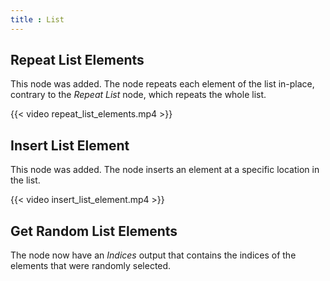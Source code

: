 ```yaml
---
title : List
---
```


## Repeat List Elements

This node was added. The node repeats each element of the list in-place,
contrary to the *Repeat List* node, which repeats the whole list.

{{< video repeat_list_elements.mp4 >}}

## Insert List Element

This node was added. The node inserts an element at a specific location in the
list.

{{< video insert_list_element.mp4 >}}

## Get Random List Elements

The node now have an *Indices* output that contains the indices of the elements
that were randomly selected.
